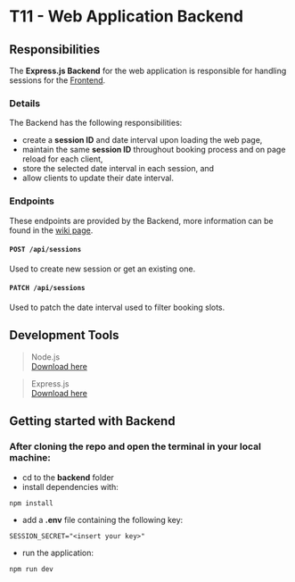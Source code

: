 # T11 - Web Application Backend

## Responsibilities

The **Express.js Backend** for the web application is responsible for handling sessions
for the [Frontend](../frontend/README.md).

### Details

The Backend has the following responsibilities:

- create a **session ID** and date interval upon loading the web page,
- maintain the same **session ID** throughout booking process and on page reload for each client,
- store the selected date interval in each session, and
- allow clients to update their date interval.

### Endpoints

These endpoints are provided by the Backend, more information can be found in the
[wiki page](https://git.chalmers.se/courses/dit355/dit356-2022/t-11/t11-web-application/-/wikis/Express-Backend#api-endpoints).

#### `POST /api/sessions`

Used to create new session or get an existing one.

#### `PATCH /api/sessions`

Used to patch the date interval used to filter booking slots.

## Development Tools
> Node.js <br> [Download here](https://nodejs.org/en/)

> Express.js <br> [Download here](https://expressjs.com/)


## Getting started with Backend

### After cloning the repo and open the terminal in your local machine:
- cd to the **backend** folder
- install dependencies with:
```
npm install
```
- add a **.env** file  containing the following key:
```dotenv
SESSION_SECRET="<insert your key>"
```
- run the application:
```
npm run dev
```